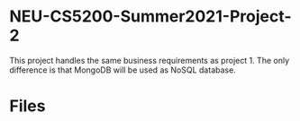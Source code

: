 # NEU-CS5200-Summer2021-Project-2
This project handles the same business requirements as project 1. The only difference is that MongoDB will be used as NoSQL database.

# Files

